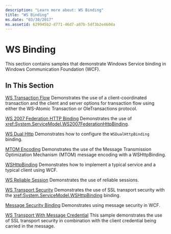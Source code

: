 ```yaml
---
description: "Learn more about: WS Binding"
title: "WS Binding"
ms.date: "03/30/2017"
ms.assetid: 629945b2-d771-46d7-a87b-5df3b2e460da
---
```

# WS Binding

This section contains samples that demonstrate Windows Service binding in Windows Communication Foundation (WCF).

## In This Section

 [WS Transaction Flow](ws-transaction-flow.md)
Demonstrates the use of a client-coordinated transaction and the client and server options for transaction flow using either the WS-Atomic Transaction or OleTransactions protocol.

 [WS 2007 Federation HTTP Binding](ws-2007-federation-http-binding.md)
Demonstrates the use of <xref:System.ServiceModel.WS2007FederationHttpBinding>.

 [WS Dual Http](ws-dual-http.md)
Demonstrates how to configure the `WSDualHttpBinding` binding.

 [MTOM Encoding](mtom-encoding.md)
Demonstrates the use of the Message Transmission Optimization Mechanism (MTOM) message encoding with a WSHttpBinding.

 [WSHttpBinding](wshttpbinding.md)
Demonstrates how to implement a typical service and a typical client using WCF.

 [WS Reliable Session](ws-reliable-session.md)
Demonstrates the use of reliable sessions.

 [WS Transport Security](ws-transport-security.md)
Demonstrates the use of SSL transport security with the <xref:System.ServiceModel.WSHttpBinding> binding.

 [Message Security Binding](message-security-binding.md)
Demonstrates using message security in WCF.

 [WS Transport With Message Credential](ws-transport-with-message-credential.md)
This sample demonstrates the use of SSL transport security in combination with the client credential being carried in the message.
